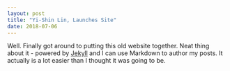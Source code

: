 ```yaml
---
layout: post
title: "Yi-Shin Lin, Launches Site"
date: 2018-07-06
---
```


Well. Finally got around to putting this old website together. 
Neat thing about it - powered by [Jekyll](http://jekyllrb.com) and I can use 
Markdown to author my posts. It actually is a lot easier than I thought it was going to be.
